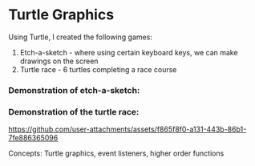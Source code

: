# Turtle Graphics

Using Turtle, I created the following games:
1. Etch-a-sketch - where using certain keyboard keys, we can make drawings on the screen
2. Turtle race - 6 turtles completing a race course

### Demonstration of etch-a-sketch:



### Demonstration of the turtle race:
https://github.com/user-attachments/assets/f865f8f0-a131-443b-86b1-7fe886365096

Concepts: Turtle graphics, event listeners, higher order functions
